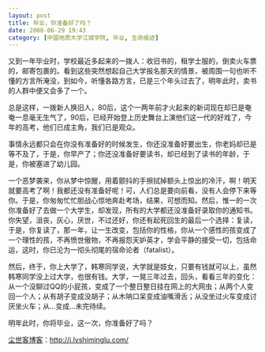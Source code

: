 ```yaml
---
layout: post
title: 毕业，你准备好了吗？
date: 2008-06-29 19:43
category: [中国地质大学江城学院, 毕业, 生命痕迹]
---
```

又到一年毕业时，学校最近多起来的一拨人：收旧书的，租学士服的，倒卖火车票的，邮寄包裹的。看到这些突然想起自己大学报名那天的情景，被周围一句也听不懂的方言所淹没，到如今，听懂各路方言，已是三个年头过去了，明年此时，卖书的人群中便又会多了一个。

总是这样，一拨新人换旧人，80后，这个一两年前才火起来的新词现在却已是奄奄一息毫无生气了，90后，已经开始登上历史舞台上演他们这一代的好戏了，今年的高考，他们已成主角，我们已是观众。

事情永远都只会在你没有准备好的时候发生，你还没准备好要出生，你老妈却已是等不及了，于是，你早产了；你还没准备好要读书，却已经到了读书的年龄，于是，你被塞进了幼儿园。

一个恶梦袭来，你从梦中惊醒，用着颤抖的手擦拭掉额头上惊出的冷汗，啊！明天就要高考了啊！我都还没有准备好呢！可，人们总是要向前看，没有人会停下来等你。于是，你匆匆忙忙胆战心惊地奔赴考场，结果，可想而知。然后，惟一的一次你准备好了去做一个大学生，却发现，所有的大学都还没准备好录取你的通知书。你失望，沮丧，灰心，厌世，不过还好，你还有起死回生的最后一个选择：复读，于是，你复读了，那一年，让一生改变，包括你的性格，你从一个感性的孩变成了一个理性的孩，不再愤世傲物，不再报怨天妒英才，学会平静的接受一切，包括命运，这时，你已沦为一彻头彻尾的宿命论者（fatalist）。

然后，终于，你上大学了，韩寒同学说，大学就是妓女，只要有钱就可以上，虽然韩寒同学没上过大学，也很有钱。大学，一晃三年过去，回头，看看三年的变化：从一个没聊过QQ的小屁孩，变成了一个整日整日挂在网上的大网虫；从两个人变回一个人；从有胡子变成没胡子；从木呐口呆变成油嘴滑舌；从没坐过火车变成讨厌坐火车；从…变成…未完待续。

明年此时，你将毕业，这一次，你准备好了吗？

<a href="http://i.lvshiminglu.com/">尘世客博客</a>：<a href="http://i.lvshiminglu.com/">http://i.lvshiminglu.com/</a>

